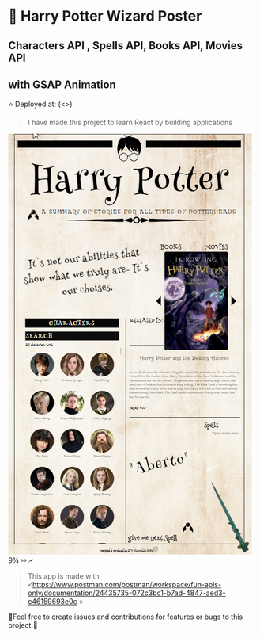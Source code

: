 # 🧙 Harry Potter Wizard Poster 

## Characters API , Spells API, Books API, Movies API
## with GSAP Animation

⭐ Deployed at: (<>)


>I have made this project to learn React by building applications
>
![Wizard Poster](https://github.com/OlaCharn/harry-potter-poster-api/blob/main/src/Poster.png?raw=true)
9¾ ⚯ 🗲 

>This app is made with <https://www.postman.com/postman/workspace/fun-apis-only/documentation/24435735-072c3bc1-b7ad-4847-aed3-c46159693e0c >

🧡Feel free to create issues and contributions for features or bugs to this project.🧡
